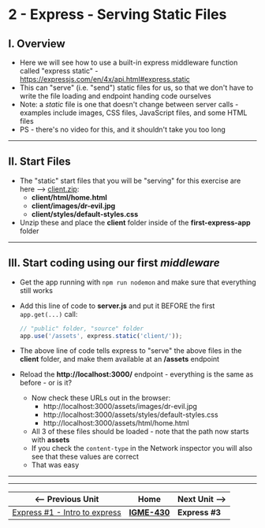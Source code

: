# 2 - Express - Serving Static Files

## I. Overview
 - Here we will see how to use a built-in express middleware function called "express static" - https://expressjs.com/en/4x/api.html#express.static
 - This can "serve" (i.e. "send") static files for us, so that we don't have to write the file loading and endpoint handing code ourselves
 - Note: a *static* file is one that doesn't change between server calls - examples include images, CSS files, JavaScript files, and some HTML files
 - PS - there's no video for this, and it shouldn't take you too long

<hr>

## II. Start Files

- The "static" start files that you will be "serving" for this exercise are here --> [client.zip](_files/client.zip):
  - **client/html/home.html**
  - **client/images/dr-evil.jpg**
  - **client/styles/default-styles.css**
- Unzip these and place the **client** folder inside of the **first-express-app** folder

<hr>

## III. Start coding using our first *middleware*
- Get the app running with `npm run nodemon` and make sure that everything still works
- Add this line of code to **server.js** and put it BEFORE  the first `app.get(...)` call:
  
  ```js
  // "public" folder, "source" folder
  app.use('/assets', express.static('client/'));
  ```

- The above line of code tells express to "serve" the above files in the **client** folder, and make them available at an **/assets** endpoint
- Reload the **http://localhost:3000/** endpoint - everything is the same as before - or is it?
  - Now check these URLs out in the browser:
    - http://localhost:3000/assets/images/dr-evil.jpg
    - http://localhost:3000/assets/styles/default-styles.css
    - http://localhost:3000/assets/html/home.html
  - All 3 of these files should be loaded - note that the path now starts with **assets**
  - If you check the `content-type` in the Network inspector you will also see that these values are correct
  - That was easy




<hr><hr>

| <-- Previous Unit | Home | Next Unit -->
| --- | --- | --- 
|   [Express #1 - Intro to express](1-express-intro.md) |  [**IGME-430**](../) | **Express #3**
